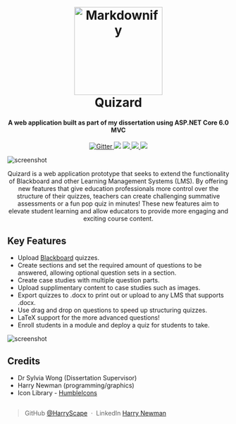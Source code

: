 <h1 align="center">
  <br>
  <a href="http://www.amitmerchant.com/electron-markdownify"><img src="https://i.imgur.com/8GZyzsy.png" alt="Markdownify" width="200"></a>
  <br>
  Quizard
  <br>
</h1>


<h4 align="center">A web application built as part of my dissertation using ASP.NET Core 6.0 MVC </h4>


<p align="center">
  <a href="https://docs.microsoft.com/en-us/aspnet/core/?view=aspnetcore-6.0">
    <img src="https://img.shields.io/badge/.NET-512BD4?style=for-the-badge&logo=dotnet&logoColor=white"
         alt="Gitter">
  </a>
  <a href="https://img.shields.io/badge/HTML5-E34F26?style=for-the-badge&logo=html5&logoColor=white">
      <img src="https://img.shields.io/badge/HTML5-E34F26?style=for-the-badge&logo=html5&logoColor=white"></a>
  
  <a href="https://img.shields.io/badge/CSS3-1572B6?style=for-the-badge&logo=css3&logoColor=white">
      <img src="https://img.shields.io/badge/CSS3-1572B6?style=for-the-badge&logo=css3&logoColor=white">
  </a>
  <a href="https://img.shields.io/badge/JavaScript-323330?style=for-the-badge&logo=javascript&logoColor=F7DF1E">
    <img src="https://img.shields.io/badge/JavaScript-323330?style=for-the-badge&logo=javascript&logoColor=F7DF1E">
  </a>
  <a href="https://img.shields.io/badge/Bootstrap-563D7C?style=for-the-badge&logo=bootstrap&logoColor=white">
    <img src="https://img.shields.io/badge/Bootstrap-563D7C?style=for-the-badge&logo=bootstrap&logoColor=white">
  </a>
</p>

  ![screenshot](https://i.imgur.com/qNxebvL.png)

<p align="center">
Quizard is a web application prototype that seeks to extend the functionality of Blackboard and other Learning Management Systems (LMS). By offering new features that give education professionals more control over the structure of their quizzes, teachers can create challenging summative assessments or a fun pop quiz in minutes! These new features aim to elevate student learning and allow educators to provide more engaging and exciting course content. 
  </p>
  
  ## Key Features
  
  * Upload [Blackboard](https://help.blackboard.com/Learn/Instructor/Original/Tests_Pools_Surveys/Orig_Reuse_Questions/Upload_Questions#:~:text=The%20format%20consists%20of%20a%20list%20of%20choices%2Danswers.,end%20of%20a%20choice%20answer.) quizzes.
  * Create sections and set the required amount of questions to be answered, allowing optional question sets in a section.
  * Create case studies with multiple question parts.
  * Upload supplimentary content to case studies such as images.
  * Export quizzes to .docx to print out or upload to any LMS that supports .docx. 
  * Use drag and drop on questions to speed up structuring quizzes.
  * LaTeX support for the more advanced questions!
  * Enroll students in a module and deploy a quiz for students to take.

  ![screenshot](https://i.imgur.com/dR1wvrC.png)


## Credits
  * Dr Sylvia Wong (Dissertation Supervisor)
  * Harry Newman (programming/graphics)
  * Icon Library - [HumbleIcons](https://humbleicons.com/)


## 

> GitHub [@HarryScape](https://github.com/HarryScape) &nbsp;&middot;&nbsp;
> LinkedIn [Harry Newman](https://www.linkedin.com/in/harry-newman/)
